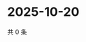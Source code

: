 # 2025-10-20

共 0 条

<!-- BEGIN ZHIHUQUESTIONS -->
<!-- 最后更新时间 Mon Oct 20 2025 06:10:16 GMT+0800 (China Standard Time) -->

<!-- END ZHIHUQUESTIONS -->
